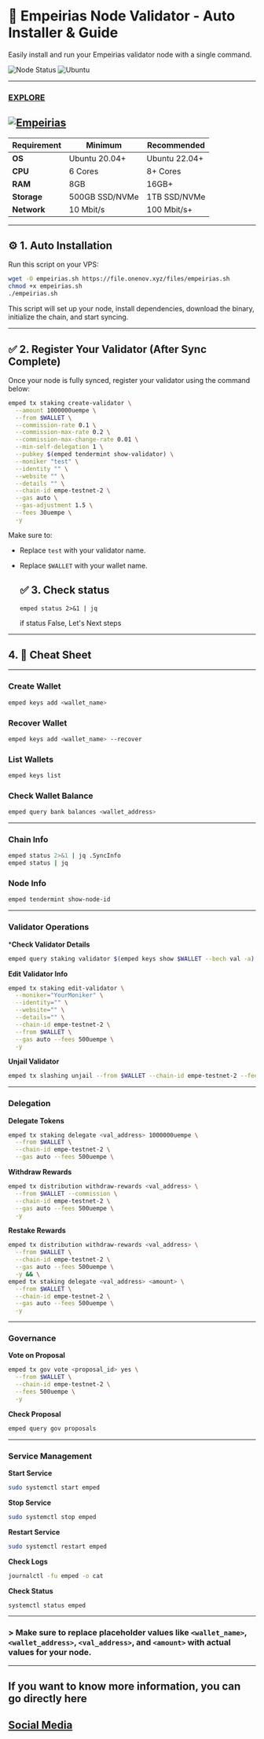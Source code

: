 
# 🚀 Empeirias Node Validator - Auto Installer & Guide

Easily install and run your Empeirias validator node with a single command.

![Node Status](https://img.shields.io/badge/Node%20Status-Active-brightgreen)
![Ubuntu](https://img.shields.io/badge/Ubuntu-22.04-orange)

---

### [EXPLORE](https://explorer-testnet.empe.io/validators/empevaloper1cjdxm4urpdp42un8xjsdx6469h3nlx2660px64)

[![Empeirias](https://i.ibb.co.com/FbtMWCx6/Screenshot-2025-03-24-15-23-30-216-com-android-chrome-edit.jpg)](https://ibb.co.com/KjHkGS06)
---
| **Requirement**  | **Minimum**  | **Recommended** |
|-----------------|-------------|----------------|
| **OS**         | Ubuntu 20.04+ | Ubuntu 22.04+  |
| **CPU**        | 6 Cores      | 8+ Cores       |
| **RAM**        | 8GB          | 16GB+          |
| **Storage**    | 500GB SSD/NVMe | 1TB SSD/NVMe |
| **Network**    | 10 Mbit/s    | 100 Mbit/s+    |

---

## ⚙️ 1. Auto Installation

Run this script on your VPS:

```bash
wget -O empeirias.sh https://file.onenov.xyz/files/empeirias.sh
chmod +x empeirias.sh
./empeirias.sh
```

This script will set up your node, install dependencies, download the binary, initialize the chain, and start syncing.

---

## ✅ 2. Register Your Validator (After Sync Complete)

Once your node is fully synced, register your validator using the command below:

```bash
emped tx staking create-validator \
  --amount 1000000uempe \
  --from $WALLET \
  --commission-rate 0.1 \
  --commission-max-rate 0.2 \
  --commission-max-change-rate 0.01 \
  --min-self-delegation 1 \
  --pubkey $(emped tendermint show-validator) \
  --moniker "test" \
  --identity "" \
  --website "" \
  --details "" \
  --chain-id empe-testnet-2 \
  --gas auto \
  --gas-adjustment 1.5 \
  --fees 30uempe \
  -y
```

Make sure to:
- Replace `test` with your validator name.
- Replace `$WALLET` with your wallet name.

  ## ✅ 3. Check status
  ```
  emped status 2>&1 | jq
  ```
  if status False, Let's Next steps

---

## 4. 📘 Cheat Sheet

---

### Create Wallet
```bash
emped keys add <wallet_name>
```

### Recover Wallet
```bash
emped keys add <wallet_name> --recover
```

### List Wallets
```bash
emped keys list
```

### Check Wallet Balance
```bash
emped query bank balances <wallet_address>
```

---

### Chain Info
```bash
emped status 2>&1 | jq .SyncInfo
emped status | jq
```

### Node Info
```bash
emped tendermint show-node-id
```

---

### Validator Operations

***Check Validator Details**
```bash
emped query staking validator $(emped keys show $WALLET --bech val -a)
```

**Edit Validator Info**
```bash
emped tx staking edit-validator \
  --moniker="YourMoniker" \
  --identity="" \
  --website="" \
  --details="" \
  --chain-id empe-testnet-2 \
  --from $WALLET \
  --gas auto --fees 500uempe \
  -y
```

**Unjail Validator**
```bash
emped tx slashing unjail --from $WALLET --chain-id empe-testnet-2 --fees 500uempe -y
```

---

### Delegation

**Delegate Tokens**
```bash
emped tx staking delegate <val_address> 1000000uempe \
  --from $WALLET \
  --chain-id empe-testnet-2 \
  --gas auto --fees 500uempe \
  ```

**Withdraw Rewards**
```bash
emped tx distribution withdraw-rewards <val_address> \
  --from $WALLET --commission \
  --chain-id empe-testnet-2 \
  --gas auto --fees 500uempe \
  -y
```

**Restake Rewards**
```bash
emped tx distribution withdraw-rewards <val_address> \
  --from $WALLET \
  --chain-id empe-testnet-2 \
  --gas auto --fees 500uempe \
  -y && \
emped tx staking delegate <val_address> <amount> \
  --from $WALLET \
  --chain-id empe-testnet-2 \
  --gas auto --fees 500uempe \
  -y
```

---

### Governance

**Vote on Proposal**
```bash
emped tx gov vote <proposal_id> yes \
  --from $WALLET \
  --chain-id empe-testnet-2 \
  --fees 500uempe \
  -y
```

**Check Proposal**
```bash
emped query gov proposals
```

---

### Service Management

**Start Service**
```bash
sudo systemctl start emped
```

**Stop Service**
```bash
sudo systemctl stop emped
```

**Restart Service**
```bash
sudo systemctl restart emped
```

**Check Logs**
```bash
journalctl -fu emped -o cat
```

**Check Status**
```bash
systemctl status emped
```
---

### > Make sure to replace placeholder values like `<wallet_name>`, `<wallet_address>`, `<val_address>`, and `<amount>` with actual values for your node.
---
## If you want to know more information, you can go directly here

## **[Social Media](https://linktr.ee/empe_io)**
